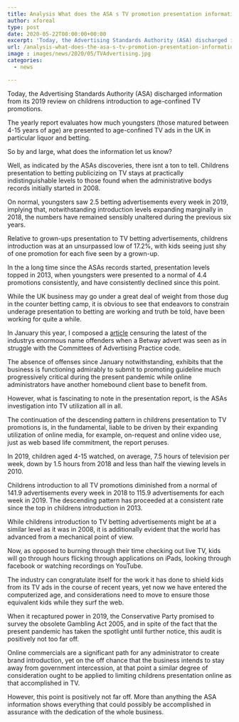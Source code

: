 ```yaml
---
title: Analysis What does the ASA s TV promotion presentation information truly let us know
author: xforeal 
type: post
date: 2020-05-22T00:00:00+00:00
excerpt: 'Today, the Advertising Standards Authority (ASA) discharged information from its 2019 overview on childrens presentation to age-limited TV ads '
url: /analysis-what-does-the-asa-s-tv-promotion-presentation-information-truly-let-us-know/
image : images/news/2020/05/TVAdvertising.jpg
categories:
  - news

---
```

Today, the Advertising Standards Authority (ASA) discharged information from its 2019 review on childrens introduction to age-confined TV promotions. 

The yearly report evaluates how much youngsters (those matured between 4-15 years of age) are presented to age-confined TV ads in the UK in particular liquor and betting. 

So by and large, what does the information let us know? 

Well, as indicated by the ASAs discoveries, there isnt a ton to tell. Childrens presentation to betting publicizing on TV stays at practically indistinguishable levels to those found when the administrative bodys records initially started in 2008. 

On normal, youngsters saw 2.5 betting advertisements every week in 2019, implying that, notwithstanding introduction levels expanding marginally in 2018, the numbers have remained sensibly unaltered during the previous six years. 

Relative to grown-ups presentation to TV betting advertisements, childrens introduction was at an unsurpassed low of 17.2&percnt;, with kids seeing just shy of one promotion for each five seen by a grown-up. 

In the a long time since the ASAs records started, presentation levels topped in 2013, when youngsters were presented to a normal of 4.4 promotions consistently, and have consistently declined since this point. 

While the UK business may go under a great deal of weight from those dug in the counter betting camp, it is obvious to see that endeavors to constrain underage presentation to betting are working and truth be told, have been working for quite a while. 

In January this year, I composed a [article][1] censuring the latest of the industrys enormous name offenders when a Betway advert was seen as in struggle with the Committees of Advertising Practice code. 

The absence of offenses since January notwithstanding, exhibits that the business is functioning admirably to submit to promoting guideline much progressively critical during the present pandemic while online administrators have another homebound client base to benefit from. 

However, what is fascinating to note in the presentation report, is the ASAs investigation into TV utilization all in all. 

The continuation of the descending pattern in childrens presentation to TV promotions is, in the fundamental, liable to be driven by their expanding utilization of online media, for example, on-request and online video use, just as web based life commitment, the report peruses. 

In 2019, children aged 4-15 watched, on average, 7.5 hours of television per week, down by 1.5 hours from 2018 and less than half the viewing levels in 2010.

Childrens introduction to all TV promotions diminished from a normal of 141.9 advertisements every week in 2018 to 115.9 advertisements for each week in 2019. The descending pattern has proceeded at a consistent rate since the top in childrens introduction in 2013. 

While childrens introduction to TV betting advertisements might be at a similar level as it was in 2008, it is additionally evident that the world has advanced from a mechanical point of view. 

Now, as opposed to burning through their time checking out live TV, kids will go through hours flicking through applications on iPads, looking through facebook or watching recordings on YouTube. 

The industry can congratulate itself for the work it has done to shield kids from its TV ads in the course of recent years, yet now we have entered the computerized age, and considerations need to move to ensure those equivalent kids while they surf the web. 

When it recaptured power in 2019, the Conservative Party promised to survey the obsolete Gambling Act 2005, and in spite of the fact that the present pandemic has taken the spotlight until further notice, this audit is positively not too far off. 

Online commercials are a significant path for any administrator to create brand introduction, yet on the off chance that the business intends to stay away from government intercession, at that point a similar degree of consideration ought to be applied to limiting childrens presentation online as that accomplished in TV. 

However, this point is positively not far off. More than anything the ASA information shows everything that could possibly be accomplished in assurance with the dedication of the whole business.

 [1]: #